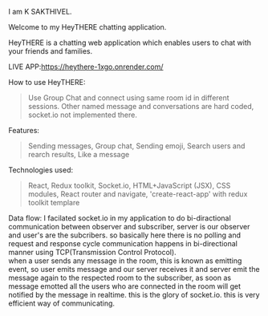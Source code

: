 I am K SAKTHIVEL.

Welcome to my HeyTHERE chatting application.

HeyTHERE is a chatting web application which enables users to chat with your friends and families.

LIVE APP:https://heythere-1xgo.onrender.com/

How to use HeyTHERE:
> Use Group Chat and connect using same room id in different sessions.
> Other named message and conversations are hard coded, socket.io not implemented there.

Features:
> Sending messages,
> Group chat,
> Sending emoji,
> Search users and rearch results,
> Like a message

Technologies used:
> React,
> Redux toolkit,
> Socket.io,
> HTML+JavaScript (JSX),
> CSS modules,
> React router and navigate,
> 'create-react-app' with redux toolkit templare

Data flow:
I facilated socket.io in my application to do bi-diractional communication between observer and subscriber, server is our observer and user's are the subcribers. so basically here there is no polling and request and response cycle communication happens in bi-directional manner using TCP(Transmission Control Protocol).<br>
when a user sends any message in the room, this is known as emitting event, so user emits message and our server receives it and server emit the message again to the respected room to the subscriber, as soon as message emotted all the users who are connected in the room will get notified by the message in realtime. this is the glory of socket.io. this is very efficient way of communicating.



